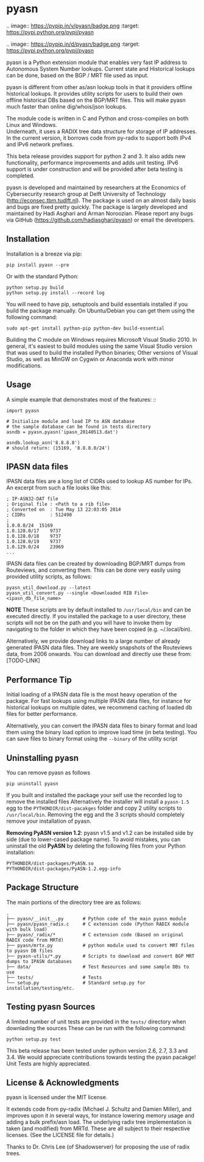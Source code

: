 pyasn
========
.. image:: https://pypip.in/v/pyasn/badge.png
   :target: https://pypi.python.org/pypi/pyasn
    
.. image:: https://pypip.in/d/pyasn/badge.png
   :target: https://pypi.python.org/pypi/pyasn

   
pyasn is a Python extension module that enables very fast IP address to 
Autonomous System Number lookups. Current state and Historical lookups can be done, 
based on the BGP / MRT file used as input. 

pyasn is different from other as/asn lookup tools in that it providers offline historical lookups.
It provides utility scripts for users to build their own offline historical DBs based on the BGP/MRT
files. This will make pyasn much faster than online dig/whois/json lookups.

The module code is written in C and Python and cross-compiles on both Linux and Windows.   
Underneath, it uses a RADIX tree data structure for storage of IP addresses. 
In the current version, it borrows code from py-radix to support both IPv4 and IPv6 network prefixes.
 
This beta release provides support for python 2 and 3. It also adds new functionality, performance
improvements and adds unit testing. IPv6 support is under construction and will be provided after 
beta testing is completed.

pyasn is developed and maintained by researchers at the Economics of Cybersecurity research group at Delft 
University of Technology (http://econsec.tbm.tudlft.nl). The package is used on an almost daily basis
and bugs are fixed pretty quickly.  The package is largely developed and maintained by Hadi Asghari and Arman 
Noroozian. Please report any bugs via GitHub (https://github.com/hadiasghari/pyasn) or email the developers. 


Installation
------------
Installation is a breeze via pip:

    pip install pyasn --pre

Or with the standard Python:

	python setup.py build
	python setup.py install --record log
	
You will need to have pip, setuptools and build essentials installed 
if you build the package manually. On Ubuntu/Debian you can get them 
using the following command:

    sudo apt-get install python-pip python-dev build-essential
	

Building the C module on Windows requires Microsoft Visual Studio 2010. In general, it's easiest 
to build modules using the same Visual Studio version that was used to build the installed Python binaries; 
Other versions of Visual Studio, as well as MinGW on Cygwin or Anaconda work with minor modifications.

    
Usage
-----
A simple example that demonstrates most of the features: ::

	import pyasn

	# Initialize module and load IP to ASN database
    # the sample database can be found in tests directory
    asndb = pyasn.pyasn('ipasn_20140513.dat')  
    
	asndb.lookup_asn('8.8.8.8')
    # should return: (15169, '8.8.8.0/24')
    
    
IPASN data files
----------------
IPASN data files are a long list of CIDRs used to lookup AS number for IPs. An excerpt from such a file looks like this:

    ; IP-ASN32-DAT file
    ; Original file : <Path to a rib file>
    ; Converted on  : Tue May 13 22:03:05 2014
    ; CIDRs         : 512490
    ; 
    1.0.0.0/24	15169
    1.0.128.0/17	9737
    1.0.128.0/18	9737
    1.0.128.0/19	9737
    1.0.129.0/24	23969
    ...
    
IPASN data files can be created by downloading BGP/MRT dumps from Routeviews, and converting them. This can be done
very easily using provided utility scripts, as follows:

    pyasn_util_download.py --latest
    pyasn_util_convert.py --single <Downloaded RIB File> <ipasn_db_file_name>

**NOTE** These scripts are by default installed to ``/usr/local/bin`` and can be executed directly. If you installed 
the package to a user directory, these scripts will not be on the path and you will have to invoke them by navigating 
to the folder in which they have been copied (e.g. ~/.local/bin).

Alternatively, we provide download links to a large number of already generated IPASN data files. They are weekly
snapshots of the Routeviews data, from 2006 onwards. You can download and directly use these from: [TODO-LINK]


Performance Tip
---------------
Initial loading of a IPASN data file is the most heavy operation of the package. For fast lookups using 
multiple IPASN data files, for instance for historical lookups on multiple dates, we recommend caching of loaded 
db files for better performance.
 
Alternatively, you can convert the IPASN data files to binary format and load them using the binary load option
to improve load time (in beta testing). You can save files to binary format using the ``--binary``  of the utility script 


Uninstalling pyasn
------------------
You can remove pyasn as follows

    pip uninstall pyasn

If you built and installed the package your self use the recorded log to remove the installed files
Alternatively the installer will install a ``pyasn-1.5`` egg to the ``PYTHONDIR/dist-pacakges`` folder
and copy 2 utility scripts to ``/usr/local/bin``. Removing the egg and the 3 scripts should completely 
remove your installation of pyasn.


**Removing PyASN version 1.2**: pyasn v1.5 and v1.2 can be installed side by side (due to lower-cased package name). 
To avoid mistakes, you can uninstall the old **PyASN** by deleting the following files from your Python installation:
 
    PYTHONDIR/dist-packages/PyASN.so
    PYTHONDIR/dist-packages/PyASN-1.2.egg-info



Package Structure
-----------------
The main portions of the directory tree are as follows:

    .
    ├── pyasn/__init__.py       # Python code of the main pyasn module
    ├── pyasn/pyasn_radix.c     # C extension code (Python RADIX module with bulk load)
    ├── pyasn/_radix/*          # C extension code (Based on original RADIX code from MRTd)
    ├── pyasn/mrtx.py           # python module used to convert MRT files to pyasn DB files
    ├── pyasn-utils/*.py        # Scripts to download and convert BGP MRT dumps to IPASN databases
    ├── data/                   # Test Resources and some sample DBs to use
    ├── tests/                  # Tests 
    └── setup.py                # Standard setup.py for installation/testing/etc.


Testing pyasn Sources
-------------------------
A limited number of unit tests are provided in the ``tests/`` directory when downlading the sources
These can be run with the following command:

    python setup.py test

This beta release has been tested under python version 2.6, 2.7, 3.3 and 3.4.
We would appreciate contributions towards testing the pyasn pacakge! 
Unit Tests are highly appreciated. 


License & Acknowledgments
-------------------------
pyasn is licensed under the MIT license.

It extends code from py-radix (Michael J. Schultz and Damien Miller),  and improves upon it in several ways, 
for instance lowering memory usage and adding a bulk prefix/asn load.
The underlying radix tree implementation is taken (and modified) from MRTd.
These are all subject to their respective licenses.  (See the LICENSE file for details.)

Thanks to Dr. Chris Lee (of Shadowserver) for proposing the use of radix trees. 

